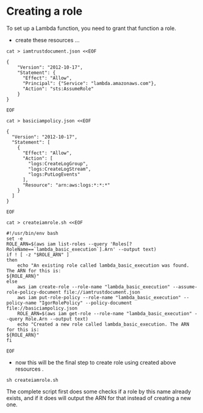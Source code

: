 # Creating a role
To set up a Lambda function, you need to grant that function a role. 

* create these resources ...

```shell
cat > iamtrustdocument.json <<EOF

{
    "Version": "2012-10-17",
    "Statement": {
      "Effect": "Allow",
      "Principal": {"Service": "lambda.amazonaws.com"},
      "Action": "sts:AssumeRole"
    }
}

EOF
```
```shell
cat > basiciampolicy.json <<EOF

{
  "Version": "2012-10-17",
  "Statement": [
    {
      "Effect": "Allow",
      "Action": [
        "logs:CreateLogGroup",
        "logs:CreateLogStream",
        "logs:PutLogEvents"
      ],
      "Resource": "arn:aws:logs:*:*:*"
    }
  ]
}

EOF
```
```shell
cat > createiamrole.sh <<EOF

#!/usr/bin/env bash
set -e
ROLE_ARN=$(aws iam list-roles --query 'Roles[?RoleName==`lambda_basic_execution`].Arn' --output text)
if ! [ -z "$ROLE_ARN" ]
then
    echo "An existing role called lambda_basic_execution was found. The ARN for this is:
${ROLE_ARN}"
else
    aws iam create-role --role-name "lambda_basic_execution" --assume-role-policy-document file://iamtrustdocument.json
    aws iam put-role-policy --role-name "lambda_basic_execution" --policy-name "IgorRolePolicy" --policy-document file://basiciampolicy.json
    ROLE_ARN=$(aws iam get-role --role-name "lambda_basic_execution" --query Role.Arn --output text)
    echo "Created a new role called lambda_basic_execution. The ARN for this is:
${ROLE_ARN}"
fi

EOF
```
* now this will be the final step to create role using created above resources .
```shell
sh createiamrole.sh
```
The complete script first does some checks if a role by this name already exists, and if it does will output the ARN for that instead of creating a new one. 
